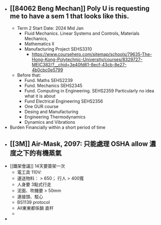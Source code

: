 - [[84062 Beng Mechan]] Poly U is requesting me to have a sem 1 that looks like this.
	-
	- Term 2 Start Date: 2024 Mid Jan
		- Fluid Mechanics. Linear Systems and Controls, Materials Mechanics,
		- Mathematics II
		- Manufacturing Project SEHS3310
			- https://www.coursehero.com/sitemap/schools/79635-The-Hong-Kong-Polytechnic-University/courses/8329727-MEIC382/?__chid=3e40fd61-8ecf-43cb-8e27-4b0cbc0e5799
	- Before that:
		- Fund. Maths  SEHS2239
		- Fund. Mechanics   SEHS2345
		- Fund. Computing in Engineering.  SEHS2359 Particularly no idea what it is about
		- Fund Electrical Engineering SEHS2356
		- One GUR course
		- Desing and Manufacturing
		- Engineering Thermodynamics
		- Dynamics and Vibrations
- Burden Financially within a short period of time
- [[3M]] Air-Mask,   2097: 只能處理 OSHA allow 濃度之下的有機蒸氣
	-
- [[鐵架會議]] 14天要簽架一次
	- 電工具 110V:
	- 運送物料： > 650；   行人 > 400寬
	- 人身要 3點式行走
	- 泥面、吹機要 > 50mm
	- 連接頭、駁心
	- BS1139 protocol
	- All東東都係鎖 直杆
	-
-